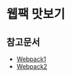 # 웹팩 맛보기





## 참고문서
- [Webpack1](https://webpack.github.io/)
- [Webpack2](https://webpack.js.org/guides/installation/)
